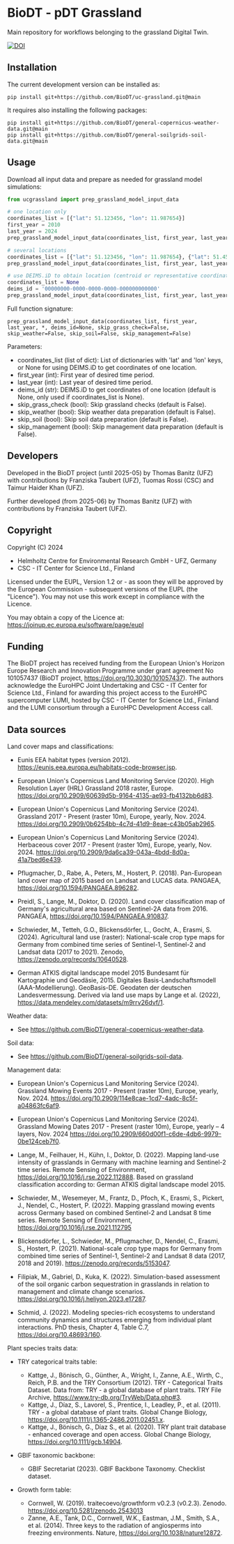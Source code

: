 # BioDT - pDT Grassland
Main repository for workflows belonging to the grassland Digital Twin.

<a href="https://doi.org/10.5281/zenodo.15784817"><img src="https://zenodo.org/badge/DOI/10.5281/zenodo.15784817.svg" alt="DOI"></a>

## Installation
The current development version can be installed as:

    pip install git+https://github.com/BioDT/uc-grassland.git@main
    
It requires also installing the following packages:

    pip install git+https://github.com/BioDT/general-copernicus-weather-data.git@main
    pip install git+https://github.com/BioDT/general-soilgrids-soil-data.git@main
    
## Usage
Download all input data and prepare as needed for grassland model simulations:

```python
from ucgrassland import prep_grassland_model_input_data

# one location only
coordinates_list = [{"lat": 51.123456, "lon": 11.987654}]
first_year = 2010
last_year = 2024
prep_grassland_model_input_data(coordinates_list, first_year, last_year)

# several locations
coordinates_list = [{"lat": 51.123456, "lon": 11.987654}, {"lat": 51.456, "lon": 11.654}, {"lat": 51.789, "lon": 11.321}]
prep_grassland_model_input_data(coordinates_list, first_year, last_year)

# use DEIMS.iD to obtain location (centroid or representative coordinates, valid DEIMS.ID required)
coordinates_list = None
deims_id = '00000000-0000-0000-0000-000000000000'
prep_grassland_model_input_data(coordinates_list, first_year, last_year, deims_id = deims_id)
```

Full function signature: 

`prep_grassland_model_input_data(coordinates_list,
    first_year,
    last_year,
    *,
    deims_id=None,
    skip_grass_check=False,
    skip_weather=False,
    skip_soil=False,
    skip_management=False)`

Parameters:
- coordinates_list (list of dict): List of dictionaries with 'lat' and 'lon' keys, or None for using DEIMS.iD to get coordinates of one location.
- first_year (int): First year of desired time period.
- last_year (int): Last year of desired time period.
- deims_id (str): DEIMS.iD to get coordinates of one location (default is None, only used if coordinates_list is None).
- skip_grass_check (bool): Skip grassland checks (default is False).
- skip_weather (bool): Skip weather data preparation (default is False).
- skip_soil (bool): Skip soil data preparation (default is False).
- skip_management (bool): Skip management data preparation (default is False).


## Developers
Developed in the BioDT project (until 2025-05) by Thomas Banitz (UFZ) with contributions by Franziska Taubert (UFZ), 
Tuomas Rossi (CSC) and Taimur Haider Khan (UFZ).

Further developed (from 2025-06) by Thomas Banitz (UFZ) with contributions by Franziska Taubert (UFZ).

## Copyright
Copyright (C) 2024
- Helmholtz Centre for Environmental Research GmbH - UFZ, Germany
- CSC - IT Center for Science Ltd., Finland

Licensed under the EUPL, Version 1.2 or - as soon they will be approved
by the European Commission - subsequent versions of the EUPL (the "Licence").
You may not use this work except in compliance with the Licence.

You may obtain a copy of the Licence at:
https://joinup.ec.europa.eu/software/page/eupl

## Funding
The BioDT project has received funding from the European Union's Horizon Europe Research and Innovation
Programme under grant agreement No 101057437 (BioDT project, https://doi.org/10.3030/101057437).
The authors acknowledge the EuroHPC Joint Undertaking and CSC - IT Center for Science Ltd., Finland
for awarding this project access to the EuroHPC supercomputer LUMI, hosted by CSC - IT Center for
Science Ltd., Finland and the LUMI consortium through a EuroHPC Development Access call.

## Data sources
Land cover maps and classifications:

- Eunis EEA habitat types (version 2012).
https://eunis.eea.europa.eu/habitats-code-browser.jsp.

- European Union's Copernicus Land Monitoring Service (2020).
High Resolution Layer (HRL) Grassland 2018 raster, Europe.
https://doi.org/10.2909/60639d5b-9164-4135-ae93-fb4132bb6d83.

- European Union's Copernicus Land Monitoring Service (2024).
Grassland 2017 - Present (raster 10m), Europe, yearly, Nov. 2024.
https://doi.org/10.2909/0b6254bb-4c7d-41d9-8eae-c43b05ab2965.

- European Union's Copernicus Land Monitoring Service (2024).
Herbaceous cover 2017 - Present (raster 10m), Europe, yearly, Nov. 2024.
https://doi.org/10.2909/9da6ca39-043a-4bdd-8d0a-41a7bed6e439.

- Pflugmacher, D., Rabe, A., Peters, M., Hostert, P. (2018).
Pan-European land cover map of 2015 based on Landsat and LUCAS data.
PANGAEA, https://doi.org/10.1594/PANGAEA.896282.

- Preidl, S., Lange, M., Doktor, D. (2020).
Land cover classification map of Germany's agricultural area based on Sentinel-2A data from 2016.
PANGAEA, https://doi.org/10.1594/PANGAEA.910837.

- Schwieder, M., Tetteh, G.O., Blickensdörfer, L., Gocht, A., Erasmi, S. (2024).
Agricultural land use (raster): National-scale crop type maps for Germany from combined time series of
Sentinel-1, Sentinel-2 and Landsat data (2017 to 2021).
Zenodo, https://zenodo.org/records/10640528.

- German ATKIS digital landscape model 2015
Bundesamt für Kartographie und Geodäsie, 2015.
Digitales Basis-Landschaftsmodell (AAA-Modellierung).
GeoBasis-DE. Geodaten der deutschen Landesvermessung.
Derived via land use maps by Lange et al. (2022), https://data.mendeley.com/datasets/m9rrv26dvf/1.

Weather data: 
- See https://github.com/BioDT/general-copernicus-weather-data.


Soil data: 
- See https://github.com/BioDT/general-soilgrids-soil-data.

Management data:
- European Union's Copernicus Land Monitoring Service (2024).
Grassland Mowing Events 2017 - Present (raster 10m), Europe, yearly, Nov. 2024.
https://doi.org/10.2909/114e8cae-1cd7-4adc-8c5f-a04863fc6af9.

- European Union's Copernicus Land Monitoring Service (2024).
Grassland Mowing Dates 2017 - Present (raster 10m), Europe, yearly – 4 layers, Nov. 2024
https://doi.org/10.2909/660d00f1-c6de-4db6-9979-0be124ceb7f0.

- Lange, M., Feilhauer, H., Kühn, I., Doktor, D. (2022).
Mapping land-use intensity of grasslands in Germany with machine learning and Sentinel-2 time series.
Remote Sensing of Environment, https://doi.org/10.1016/j.rse.2022.112888. 
Based on grassland classification according to: German ATKIS digital landscape model 2015.

- Schwieder, M., Wesemeyer, M., Frantz, D., Pfoch, K., Erasmi, S., Pickert, J., Nendel, C., Hostert, P. (2022).
Mapping grassland mowing events across Germany based on combined Sentinel-2 and Landsat 8 time series.
Remote Sensing of Environment, https://doi.org/10.1016/j.rse.2021.112795

- Blickensdörfer, L., Schwieder, M., Pflugmacher, D., Nendel, C., Erasmi, S., Hostert, P. (2021).
National-scale crop type maps for Germany from combined time series of Sentinel-1, Sentinel-2 and
Landsat 8 data (2017, 2018 and 2019).
https://zenodo.org/records/5153047.

- Filipiak, M., Gabriel, D., Kuka, K. (2022).
Simulation-based assessment of the soil organic carbon sequestration in grasslands in relation to
management and climate change scenarios.
https://doi.org/10.1016/j.heliyon.2023.e17287.

- Schmid, J. (2022).
Modeling species-rich ecosystems to understand community dynamics and structures emerging from
individual plant interactions.
PhD thesis, Chapter 4, Table C.7, https://doi.org/10.48693/160.

Plant species traits data:
- TRY categorical traits table:
    - Kattge, J., Bönisch, G., Günther, A., Wright, I., Zanne, A.E., Wirth, C., Reich, P.B. and the TRY Consortium (2012).
      TRY - Categorical Traits Dataset. Data from: TRY - a global database of plant traits.
      TRY File Archive, https://www.try-db.org/TryWeb/Data.php#3.
    - Kattge, J., Díaz, S., Lavorel, S., Prentice, I., Leadley, P., et al. (2011).
      TRY - a global database of plant traits.
      Global Change Biology, https://doi.org/10.1111/j.1365-2486.2011.02451.x.
    - Kattge, J., Bönisch, G., Díaz S., et al. (2020).
      TRY plant trait database - enhanced coverage and open access. 
      Global Change Biology, https://doi.org/10.1111/gcb.14904. 

- GBIF taxonomic backbone:
    - GBIF Secretariat (2023). GBIF Backbone Taxonomy. Checklist dataset.

- Growth form table:
    - Cornwell, W. (2019). traitecoevo/growthform v0.2.3 (v0.2.3). Zenodo. https://doi.org/10.5281/zenodo.2543013
    - Zanne, A.E., Tank, D.C., Cornwell, W.K., Eastman, J.M., Smith, S.A., et al. (2014). 
      Three keys to the radiation of angiosperms into freezing environments.
      Nature, https://doi.org/10.1038/nature12872.
